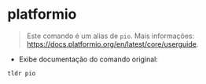 # platformio

> Este comando é um alias de `pio`.
> Mais informações: <https://docs.platformio.org/en/latest/core/userguide>.

- Exibe documentação do comando original:

`tldr pio`
